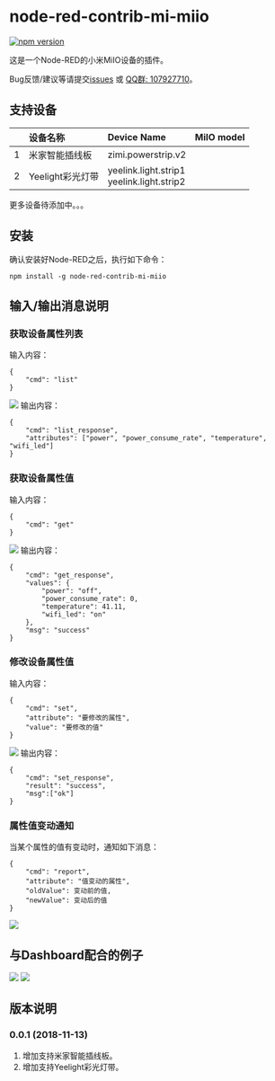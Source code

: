 # node-red-contrib-mi-miio

[![npm version](https://badge.fury.io/js/node-red-contrib-mi-miio.svg)](https://badge.fury.io/js/node-red-contrib-mi-miio)

这是一个Node-RED的小米MiIO设备的插件。
   
Bug反馈/建议等请提交[issues](https://github.com/YinHangCode/node-red-contrib-weather/issues) 或 [QQ群: 107927710](//shang.qq.com/wpa/qunwpa?idkey=8b9566598f40dd68412065ada24184ef72c6bddaa11525ca26c4e1536a8f2a3d)。

## 支持设备
||设备名称|Device Name|MiIO model|
|:-:|:-|:-|:-|
|1|米家智能插线板|zimi.powerstrip.v2|
|2|Yeelight彩光灯带|yeelink.light.strip1<br>yeelink.light.strip2|

更多设备待添加中。。。

## 安装
确认安装好Node-RED之后，执行如下命令：
```
npm install -g node-red-contrib-mi-miio
```

## 输入/输出消息说明
### 获取设备属性列表
输入内容：
```
{
    "cmd": "list"
}
```
![](https://raw.githubusercontent.com/YinHangCode/node-red-contrib-mi-miio/master/images/list.png)
输出内容：
```
{
    "cmd": "list_response",
    "attributes": ["power", "power_consume_rate", "temperature", "wifi_led"]
}
```
### 获取设备属性值
输入内容：
```
{
    "cmd": "get"
}
```
![](https://raw.githubusercontent.com/YinHangCode/node-red-contrib-mi-miio/master/images/get.png)
输出内容：
```
{
    "cmd": "get_response",
    "values": {
        "power": "off",
        "power_consume_rate": 0,
        "temperature": 41.11,
        "wifi_led": "on"
    },
    "msg": "success"
}
```
### 修改设备属性值
输入内容：
```
{
    "cmd": "set",
    "attribute": "要修改的属性",
    "value": "要修改的值"
}
```
![](https://raw.githubusercontent.com/YinHangCode/node-red-contrib-mi-miio/master/images/set.png)
输出内容：
```
{
    "cmd": "set_response",
    "result": "success",
    "msg":["ok"]
}
```
### 属性值变动通知
当某个属性的值有变动时，通知如下消息：
```
{
    "cmd": "report",
    "attribute": "值变动的属性",
    "oldValue": 变动前的值,
    "newValue": 变动后的值
}
```
![](https://raw.githubusercontent.com/YinHangCode/node-red-contrib-mi-miio/master/images/set.png)

## 与Dashboard配合的例子
![](https://raw.githubusercontent.com/YinHangCode/node-red-contrib-mi-miio/master/images/example1_1.png)
![](https://raw.githubusercontent.com/YinHangCode/node-red-contrib-mi-miio/master/images/example1_2.png)
   
## 版本说明
### 0.0.1 (2018-11-13)
1. 增加支持米家智能插线板。   
2. 增加支持Yeelight彩光灯带。   